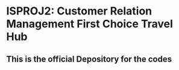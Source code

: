# ISPROJ2: Customer Relation Management First Choice Travel Hub

## This is the official Depository for the codes

